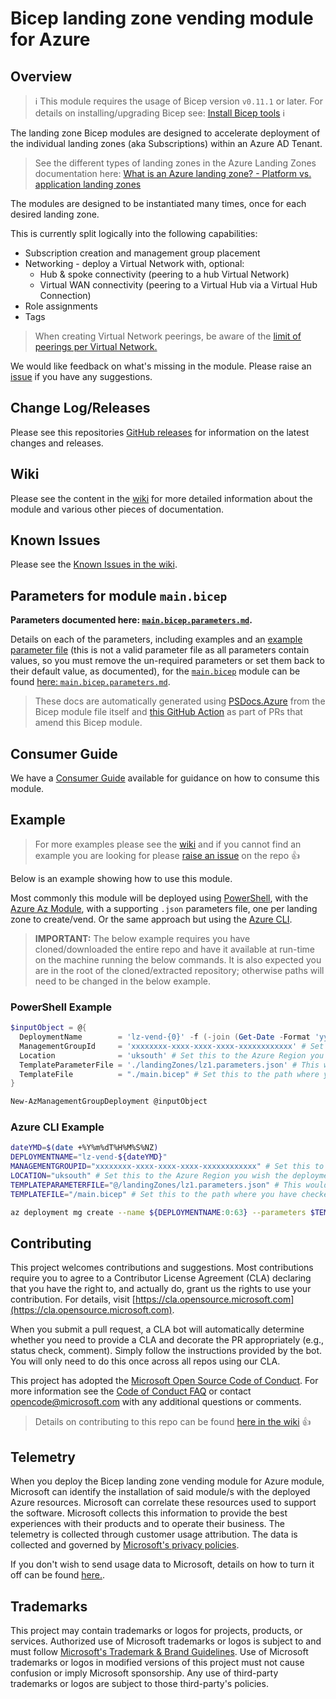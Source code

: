 # Bicep landing zone vending module for Azure

## Overview

> ℹ️ This module requires the usage of Bicep version `v0.11.1` or later. For details on installing/upgrading Bicep see: [Install Bicep tools](https://learn.microsoft.com/azure/azure-resource-manager/bicep/install) ℹ️

The landing zone Bicep modules are designed to accelerate deployment of the individual landing zones (aka Subscriptions) within an Azure AD Tenant.

> See the different types of landing zones in the Azure Landing Zones documentation here: [What is an Azure landing zone? - Platform vs. application landing zones](https://learn.microsoft.com/azure/cloud-adoption-framework/ready/landing-zone/#platform-vs-application-landing-zones)

The modules are designed to be instantiated many times, once for each desired landing zone.

This is currently split logically into the following capabilities:

- Subscription creation and management group placement
- Networking - deploy a Virtual Network with, optional:
  - Hub & spoke connectivity (peering to a hub Virtual Network)
  - Virtual WAN connectivity (peering to a Virtual Hub via a Virtual Hub Connection)
- Role assignments
- Tags

> When creating Virtual Network peerings, be aware of the [limit of peerings per Virtual Network.](https://learn.microsoft.com/azure/azure-resource-manager/management/azure-subscription-service-limits?toc=%2Fazure%2Fvirtual-network%2Ftoc.json#azure-resource-manager-virtual-networking-limits)

We would like feedback on what's missing in the module. Please raise an [issue](https://github.com/Azure/bicep-lz-vending/issues) if you have any suggestions.

## Change Log/Releases

Please see this repositories [GitHub releases](https://github.com/Azure/bicep-lz-vending/releases) for information on the latest changes and releases.

## Wiki

Please see the content in the [wiki](https://github.com/Azure/bicep-lz-vending/wiki) for more detailed information about the module and various other pieces of documentation.

## Known Issues

Please see the [Known Issues in the wiki](https://github.com/Azure/bicep-lz-vending/wiki/knownissues).

## Parameters for module `main.bicep`

**Parameters documented here: [`main.bicep.parameters.md`](main.bicep.parameters.md).**

Details on each of the parameters, including examples and an [example parameter file](main.bicep.parameters.md#parameter-file) (this is not a valid parameter file as all parameters contain values, so you must remove the un-required parameters or set them back to their default value, as documented), for the [`main.bicep`](main.bicep) module can be found [here: `main.bicep.parameters.md`](main.bicep.parameters.md).

> These docs are automatically generated using [PSDocs.Azure](https://azure.github.io/PSDocs.Azure) from the Bicep module file itself and [this GitHub Action](.github/workflows/update-bicep-module-docs.yml) as part of PRs that amend this Bicep module.

## Consumer Guide

We have a [Consumer Guide](https://github.com/azure/bicep-lz-vending/wiki/consumerguide) available for guidance on how to consume this module.

## Example

> For more examples please see the [wiki](https://github.com/Azure/bicep-lz-vending/wiki) and if you cannot find an example you are looking for please [raise an issue](https://github.com/Azure/bicep-lz-vending/issues/new/choose) on the repo 👍

Below is an example showing how to use this module.

Most commonly this module will be deployed using [PowerShell](https://learn.microsoft.com/powershell/scripting/overview), with the [Azure Az Module](https://learn.microsoft.com/powershell/azure/what-is-azure-powershell), with a supporting `.json` parameters file, one per landing zone to create/vend. Or the same approach but using the [Azure CLI](https://learn.microsoft.com/cli/azure/what-is-azure-cli).

> **IMPORTANT:** The below example requires you have cloned/downloaded the entire repo and have it available at run-time on the machine running the below commands. It is also expected you are in the root of the cloned/extracted repository; otherwise paths will need to be changed in the below example.

### PowerShell Example

```powershell
$inputObject = @{
  DeploymentName        = 'lz-vend-{0}' -f (-join (Get-Date -Format 'yyyyMMddTHHMMssffffZ')[0..63])
  ManagementGroupId     = 'xxxxxxxx-xxxx-xxxx-xxxx-xxxxxxxxxxxx' # Set this to the Management Group ID you wish to target the deployment against. NOTE: This isn't the Management Group that the Subscription will be moved to, that is specified via the parameters.
  Location              = 'uksouth' # Set this to the Azure Region you wish the deployment to be targeted against. NOTE: This isn't the Region that the Subscription's resources will be deployed to, that is specified via the parameters.
  TemplateParameterFile = './landingZones/lz1.parameters.json' # This would be changed to the specific file per landing zone.
  TemplateFile          = "./main.bicep" # Set this to the path where you have checked out this repo to.
}

New-AzManagementGroupDeployment @inputObject
```

### Azure CLI Example

```bash
dateYMD=$(date +%Y%m%dT%H%M%S%NZ)
DEPLOYMENTNAME="lz-vend-${dateYMD}"
MANAGEMENTGROUPID="xxxxxxxx-xxxx-xxxx-xxxx-xxxxxxxxxxxx" # Set this to the Management Group ID you wish to target the deployment against. NOTE: This isn't the Management Group that the Subscription will be moved to, that is specified via the parameters.
LOCATION="uksouth" # Set this to the Azure Region you wish the deployment to be targeted against. NOTE: This isn't the Region that the Subscription's resources will be deployed to, that is specified via the parameters.
TEMPLATEPARAMETERFILE="@/landingZones/lz1.parameters.json" # This would be changed to the specific file per landing zone.
TEMPLATEFILE="/main.bicep" # Set this to the path where you have checked out this repo to.

az deployment mg create --name ${DEPLOYMENTNAME:0:63} --parameters $TEMPLATEPARAMETERFILE --location $LOCATION --management-group-id $MANAGEMENTGROUPID --template-file $TEMPLATEFILE
```

## Contributing

This project welcomes contributions and suggestions.
Most contributions require you to agree to a Contributor License Agreement (CLA)
declaring that you have the right to, and actually do, grant us the rights to use your contribution.
For details, visit [https://cla.opensource.microsoft.com](https://cla.opensource.microsoft.com).

When you submit a pull request, a CLA bot will automatically determine whether you need to provide
a CLA and decorate the PR appropriately (e.g., status check, comment).
Simply follow the instructions provided by the bot.
You will only need to do this once across all repos using our CLA.

This project has adopted the [Microsoft Open Source Code of Conduct](https://opensource.microsoft.com/codeofconduct/).
For more information see the [Code of Conduct FAQ](https://opensource.microsoft.com/codeofconduct/faq/) or
contact [opencode@microsoft.com](mailto:opencode@microsoft.com) with any additional questions or comments.

> Details on contributing to this repo can be found [here in the wiki](https://github.com/azure/bicep-lz-vending/wiki/contributing) 👍

## Telemetry

When you deploy the Bicep landing zone vending module for Azure module, Microsoft can identify the installation of said module/s with the deployed Azure resources. Microsoft can correlate these resources used to support the software. Microsoft collects this information to provide the best experiences with their products and to operate their business. The telemetry is collected through customer usage attribution. The data is collected and governed by [Microsoft's privacy policies](https://www.microsoft.com/trustcenter).

If you don't wish to send usage data to Microsoft, details on how to turn it off can be found [here.](https://github.com/azure/bicep-lz-vending/wiki/telemetry).

## Trademarks

This project may contain trademarks or logos for projects, products, or services.
Authorized use of Microsoft trademarks or logos is subject to and must follow
[Microsoft's Trademark & Brand Guidelines](https://www.microsoft.com/legal/intellectualproperty/trademarks/usage/general).
Use of Microsoft trademarks or logos in modified versions of this project must not cause confusion or imply Microsoft sponsorship.
Any use of third-party trademarks or logos are subject to those third-party's policies.
